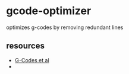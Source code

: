 # gcode-optimizer
optimizes g-codes by removing redundant lines

## resources
* [G-Codes et al](https://marlinfw.org/docs/gcode/G000-G001.html)
* 